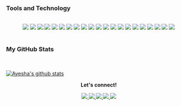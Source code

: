 <!-- ### Ayesha Tahir <img src="https://media.giphy.com/media/hvRJCLFzcasrR4ia7z/giphy.gif" width="25px">


 <img align="right" alt="GIF" src="code.gif" width="300" height="200" />

 - Women Techmakers Scholar
- Writer at Medium
- [Portfolio](https://ayeshatahirme.github.io/) -->

<!--
### Medium Blog Posts
 BLOG-POST-LIST:START 
- [Disk Space Management](https://ayeshatahirme.medium.com/disk-space-management-175077cd296d)
 BLOG-POST-LIST:END -->


### Tools and Technology
<br>
<div align="center">

<img src="https://img.shields.io/badge/Flutter-02569B?style=for-the-badge&logo=flutter&logoColor=white" />
<img src="https://img.shields.io/badge/Dart-0175C2?style=for-the-badge&logo=dart&logoColor=white" />
<img src="https://img.shields.io/badge/firebase-ffca28?style=for-the-badge&logo=firebase&logoColor=black" />
<img src="https://img.shields.io/badge/html5-%23E34F26.svg?style=for-the-badge&logo=html5&logoColor=white" />
<img src="https://img.shields.io/badge/css3-%231572B6.svg?style=for-the-badge&logo=css3&logoColor=white" />
<img src="https://img.shields.io/badge/javascript-%23323330.svg?style=for-the-badge&logo=javascript&logoColor=%23F7DF1E" />
<img src="https://img.shields.io/badge/php-%23777BB4.svg?style=for-the-badge&logo=php&logoColor=white" />
<img src="https://img.shields.io/badge/Python-FFD43B?style=for-the-badge&logo=python&logoColor=darkgreen" />
<img src="https://img.shields.io/badge/r-%23276DC3.svg?style=for-the-badge&logo=r&logoColor=white" />
<img src="https://img.shields.io/badge/c++-%2300599C.svg?style=for-the-badge&logo=c%2B%2B&logoColor=white" />
<img src="https://img.shields.io/badge/c%23-%23239120.svg?style=for-the-badge&logo=c-sharp&logoColor=white" />
<img src="https://img.shields.io/badge/.NET-5C2D91?style=for-the-badge&logo=.net&logoColor=white" />
<img src="https://img.shields.io/badge/Git-F05032?style=for-the-badge&logo=git&logoColor=white" />
<img src="https://img.shields.io/badge/github-%23121011.svg?style=for-the-badge&logo=github&logoColor=white" />
<img src="(https://img.shields.io/badge/adobeillustrator-%23FF9A00.svg?style=for-the-badge&logo=adobeillustrator&logoColor=white" />
<img src="https://img.shields.io/badge/adobephotoshop-%2331A8FF.svg?style=for-the-badge&logo=adobephotoshop&logoColor=white" />
<img src="https://img.shields.io/badge/Adobe%20Premiere%20Pro-9999FF.svg?style=for-the-badge&logo=Adobe%20Premiere%20Pro&logoColor=white" />
<img src="https://img.shields.io/badge/Adobe%20Lightroom%20Classic-31A8FF.svg?style=for-the-badge&logo=Adobe%20Lightroom%20Classic&logoColor=white" />
<img src="https://img.shields.io/badge/Adobe%20XD-FF61F6?style=for-the-badge&logo=Adobe%20XD&logoColor=white" />
<img src="https://img.shields.io/badge/Visual%20Studio%20Code-0078d7.svg?style=for-the-badge&logo=visual-studio-code&logoColor=white" />
<img src="https://img.shields.io/badge/Visual%20Studio-5C2D91.svg?style=for-the-badge&logo=visual-studio&logoColor=white" />

</div>

<br>

### My GitHub Stats
<br>

[![Ayesha's github stats](https://github-readme-stats.vercel.app/api?username=ayeshatahirme&theme=gotham)](https://github.com/ayeshatahirme/github-readme-stats)


<b><b>

<!-- ![](https://visitor-badge.glitch.me/badge?page_id=ayeshatahirme.ayeshatahirme)
<img src="https://badges.pufler.dev/repos/ayeshatahirme"><img src="https://badges.pufler.dev/years/ayeshatahirme">
-->

<div align="center">
  
<p align="center">Let's connect!</p>
<a href="https://www.twitter.com/ayeshatahirme/">
    <img src="https://img.shields.io/badge/Twitter-1DA1F2?style=for-the-badge&logo=twitter&logoColor=white" />
</a>
<a href="https://www.linkedin.com/in/ayeshatahirme/">
    <img src="https://img.shields.io/badge/linkedin-%230077B5.svg?&style=for-the-badge&logo=linkedin&logoColor=white" />
</a>
<a href="https://www.behance.net/ayeshatahirme">
    <img src="https://img.shields.io/badge/Behance-1769ff?style=for-the-badge&logo=behance&logoColor=white" />
</a>
<a href="https://ayeshatahirme.medium.com/">
    <img src="https://img.shields.io/badge/Medium-%23000000.svg?style=for-the-badge&logo=Medium&logoColor=white" />
</a>
<a href="mailto:ayeshatahirme@gmail.com">
  <img src="https://img.shields.io/badge/Gmail-D14836?style=for-the-badge&logo=gmail&logoColor=white" />
</a>
  
</div>

<br>
